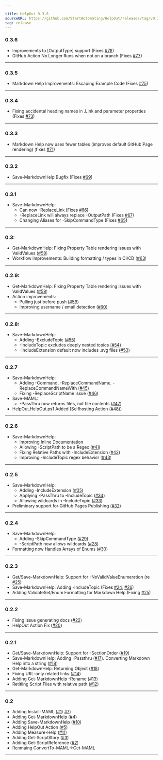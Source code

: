 ```yaml
---

title: HelpOut 0.3.6
sourceURL: https://github.com/StartAutomating/HelpOut/releases/tag/v0.3.6
tag: release
---
```

### 0.3.6
* Improvements to [OutputType] support (Fixes [#78](https://github.com/StartAutomating/HelpOut/issues/78))
* GitHub Action No Longer Runs when not on a branch (Fixes [#77](https://github.com/StartAutomating/HelpOut/issues/77))
---

### 0.3.5
* Markdown Help Improvements: Escaping Example Code (Fixes [#75](https://github.com/StartAutomating/HelpOut/issues/75))
---

### 0.3.4
* Fixing accidental heading names in .Link and parameter properties (Fixes [#73](https://github.com/StartAutomating/HelpOut/issues/73))
---

### 0.3.3
* Markdown Help now uses fewer tables (improves default GitHub Page rendering) (fixes [#71](https://github.com/StartAutomating/HelpOut/issues/71))
---
### 0.3.2
* Save-MarkdownHelp Bugfix (Fixes [#69](https://github.com/StartAutomating/HelpOut/issues/69))
---

### 0.3.1
* Save-MarkdownHelp:  
  * Can now -ReplaceLink (Fixes [#66](https://github.com/StartAutomating/HelpOut/issues/66))
  * -ReplaceLink will always replace -OutputPath (Fixes [#67](https://github.com/StartAutomating/HelpOut/issues/67))
  * Changing Aliases for -SkipCommandType (Fixes [#65](https://github.com/StartAutomating/HelpOut/issues/65))
---
### 0.3:
* Get-MarkdownHelp: Fixing Property Table rendering issues with ValidValues ([#58](https://github.com/StartAutomating/HelpOut/issues/58))
* Workflow improvements:  Building formatting / types in CI/CD ([#63](https://github.com/StartAutomating/HelpOut/issues/63))
---
### 0.2.9:
* Get-MarkdownHelp: Fixing Property Table rendering issues with ValidValues ([#58](https://github.com/StartAutomating/HelpOut/issues/58))
* Action improvements:
  * Pulling just before push ([#59](https://github.com/StartAutomating/HelpOut/issues/59))
  * Improving username / email detection ([#60](https://github.com/StartAutomating/HelpOut/issues/60))
---

### 0.2.8:
* Save-MarkdownHelp:
  * Adding -ExcludeTopic ([#55](https://github.com/StartAutomating/HelpOut/issues/55))
  * -IncludeTopic excludes deeply nested topics ([#54](https://github.com/StartAutomating/HelpOut/issues/54))
  * -IncludeExtension default now includes .svg files ([#53](https://github.com/StartAutomating/HelpOut/issues/53))
---

### 0.2.7
* Save-MarkdownHelp:
  * Adding -Command, -ReplaceCommandName, -ReplaceCommandNameWith ([#45](https://github.com/StartAutomating/HelpOut/issues/45))
  * Fixing -ReplaceScriptName issue ([#46](https://github.com/StartAutomating/HelpOut/issues/46))
* Save-MAML:
  * -PassThru now returns files, not file contents ([#47](https://github.com/StartAutomating/HelpOut/issues/47))
* HelpOut.HelpOut.ps1 Added (Selfhosting Action ([#48](https://github.com/StartAutomating/HelpOut/issues/48)))
---

### 0.2.6
* Save-MarkdownHelp:
  * Improving Inline Documentation
  * Allowing -ScriptPath to be a Regex ([#41](https://github.com/StartAutomating/HelpOut/issues/41))
  * Fixing Relative Paths with -IncludeExtension ([#42](https://github.com/StartAutomating/HelpOut/issues/42))
  * Improving -IncludeTopic regex behavior ([#43](https://github.com/StartAutomating/HelpOut/issues/43))
---
### 0.2.5
* Save-MarkdownHelp:
  * Adding -IncludeExtension ([#35](https://github.com/StartAutomating/HelpOut/issues/35))
  * Applying -PassThru to -IncludeTopic ([#34](https://github.com/StartAutomating/HelpOut/issues/34))
  * Allowing wildcards in -IncludeTopic ([#33](https://github.com/StartAutomating/HelpOut/issues/33))
* Preliminary support for GitHub Pages Publishing ([#32](https://github.com/StartAutomating/HelpOut/issues/32))
---
### 0.2.4
* Save-MarkdownHelp:
  * Adding -SkipCommandType ([#29](https://github.com/StartAutomating/HelpOut/issues/29))
  * -ScriptPath now allows wildcards ([#28](https://github.com/StartAutomating/HelpOut/issues/28))
* Formatting now Handles Arrays of Enums ([#30](https://github.com/StartAutomating/HelpOut/issues/30))
---
### 0.2.3
* Get/Save-MarkdownHelp:  Support for -NoValidValueEnumeration (re [#25](https://github.com/StartAutomating/HelpOut/issues/25))
* Save-MarkdownHelp:  Adding -IncludeTopic (Fixes [#24](https://github.com/StartAutomating/HelpOut/issues/24), [#26](https://github.com/StartAutomating/HelpOut/issues/26))
* Adding ValidateSet/Enum Formatting for Markdown Help (Fixing [#25](https://github.com/StartAutomating/HelpOut/issues/25))

---
### 0.2.2
* Fixing issue generating docs ([#22](https://github.com/StartAutomating/HelpOut/issues/22))
* HelpOut Action Fix ([#20](https://github.com/StartAutomating/HelpOut/issues/20))
---

### 0.2.1
* Get/Save-MarkdownHelp:  Support for -SectionOrder ([#19](https://github.com/StartAutomating/HelpOut/issues/19))
* Save-MarkdownHelp:  Adding -Passthru ([#17](https://github.com/StartAutomating/HelpOut/issues/17)).  Converting Markdown Help into a string ([#18](https://github.com/StartAutomating/HelpOut/issues/18))
* Get-MarkdownHelp: Returning Object ([#18](https://github.com/StartAutomating/HelpOut/issues/18))
* Fixing URL-only related links ([#14](https://github.com/StartAutomating/HelpOut/issues/14))
* Adding Get-MarkdownHelp -Rename ([#13](https://github.com/StartAutomating/HelpOut/issues/13))
* Retitling Script Files with relative path ([#12](https://github.com/StartAutomating/HelpOut/issues/12))
---
### 0.2
* Adding Install-MAML ([#1](https://github.com/StartAutomating/HelpOut/issues/1)/ [#7](https://github.com/StartAutomating/HelpOut/issues/7))
* Adding Get-MarkdownHelp ([#4](https://github.com/StartAutomating/HelpOut/issues/4))
* Adding Save-MarkdownHelp ([#10](https://github.com/StartAutomating/HelpOut/issues/10))
* Adding HelpOut Action ([#5](https://github.com/StartAutomating/HelpOut/issues/5))
* Adding Measure-Help ([#11](https://github.com/StartAutomating/HelpOut/issues/11))
* Adding Get-ScriptStory ([#3](https://github.com/StartAutomating/HelpOut/issues/3))
* Adding Get-ScriptReference ([#2](https://github.com/StartAutomating/HelpOut/issues/2))
* Renmaing ConvertTo-MAML->Get-MAML
---
